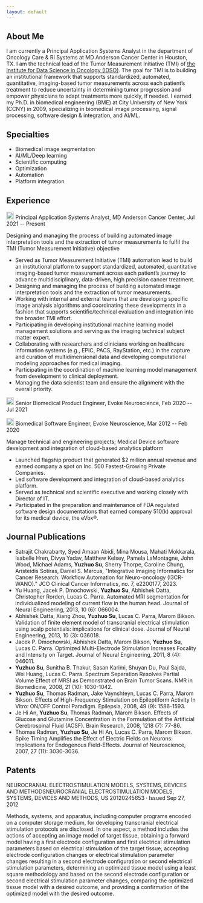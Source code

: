 ```yaml
---
layout: default
---
```


## About Me

I am currently a Principal Application Systems Analyst in the department of Oncology Care & RI Systems at MD Anderson Cancer Center in Houston, TX. I am the technical lead of the Tumor Measurement Initiative (TMI) of [the Institute for Data Science in Oncology (IDSO)](https://www.mdanderson.org/research/departments-labs-institutes/institutes/institute-for-data-science-in-oncology.html). The goal for TMI is to building an institutional framework that supports standardized, automated, quantitative, imaging-based tumor measurements across each patient’s treatment to reduce uncertainty in determining tumor progression and empower physicians to adapt treatments more quickly, if needed. I earned my Ph.D. in biomedical engineering (BME) at City University of New York (CCNY) in 2009, specializing in biomedical image processing, signal processing, software design & integration, and AI/ML.

## Specialties

*   Biomedical image segmentation
*   AI/ML/Deep learning
*   Scientific computing
*   Optimization
*   Automation
*   Platform integration

## Experience

<span><img src="https://media.licdn.com/dms/image/D560BAQEtcUd-KF909g/company-logo_200_200/0/1708463593072/mdandersoncancercenter_logo?e=1721260800&v=beta&t=UYo5tL53mMnaJFBtxxU5zul0afZ6VFDVdrXwOzmfcL4" alt="MD Anderson" width="20"/> Principal Application Systems Analyst, MD Anderson Cancer Center,</span> <span>Jul 2021 -- Present</span>

Designing and managing the process of building automated image interpretation tools and the extraction of tumor measurements to fulfil the TMI (Tumor Measurement Initiative) objective

 - Served as Tumor Measurement Initiative (TMI) automation lead to build an institutional platform to support standardized, automated, quantitative imaging-based tumor measurement across each patient’s journey to advance multidisciplinary, data-driven, high precision cancer treatment.
 - Designing and managing the process of building automated image interpretation tools and the extraction of tumor measurements.
 - Working with internal and external teams that are developing specific image analysis algorithms and coordinating these developments in a fashion that supports scientific/technical evaluation and integration into the broader TMI effort.
 - Participating in developing institutional machine learning model management solutions and serving as the imaging technical subject matter expert.
 - Collaborating with researchers and clinicians working on healthcare information systems (e.g., EPIC, PACS, RayStation, etc.) in the capture and curation of multidimensional data and developing computational modeling approaches for medical imaging.
 - Participating in the coordination of machine learning model management from development to clinical deployment. 
 - Managing the data scientist team and ensure the alignment with the overall priority.

<span><img src="https://media.licdn.com/dms/image/C560BAQGYAA3rdVyR3g/company-logo_200_200/0/1633619117229/evoke_neuroscience_logo?e=1721260800&v=beta&t=0_ApQ-0RLu_ZNSdeH5uW6vkBRNSwtUTFny_KfPfFkX0" alt="Evoke" width="20"/> Senior Biomedical Product Engineer, Evoke Neuroscience,</span> <span>Feb 2020 -- Jul 2021</span>

<span><img src="https://media.licdn.com/dms/image/C560BAQGYAA3rdVyR3g/company-logo_200_200/0/1633619117229/evoke_neuroscience_logo?e=1721260800&v=beta&t=0_ApQ-0RLu_ZNSdeH5uW6vkBRNSwtUTFny_KfPfFkX0" alt="Evoke" width="20"/> Biomedical Software Engineer, Evoke Neuroscience,</span> <span>Mar 2012 -- Feb 2020</span>

Manage technical and engineering projects; Medical Device software development and integration of cloud-based analytics platform
 - Launched flagship product that generated $2 million annual revenue and earned company a spot on Inc. 500 Fastest-Growing Private Companies.
 - Led software development and integration of cloud-based analytics platform.
 - Served as technical and scientific executive and working closely with Director of IT.
 - Participated in the preparation and maintenance of FDA regulated software design documentations that earned company 510(k) approval for its medical device, the eVox®.

## Journal Publications
- Satrajit Chakrabarty, Syed Amaan Abidi, Mina Mousa, Mahati Mokkarala, Isabelle Hren, Divya Yadav, Matthew Kelsey, Pamela LaMontagne, John Wood, Michael Adams, **Yuzhuo Su**, Sherry Thorpe, Caroline Chung, Aristeidis Sotiras, Daniel S. Marcus, "Integrative Imaging Informatics for Cancer Research: Workflow Automation for Neuro-oncology (I3CR-WANO)." JCO Clinical Cancer Informatics, no. 7, e2200177, 2023. 
- Yu Huang, Jacek P. Dmochowski, **Yuzhuo Su**, Abhishek Datta, Christopher Rorden, Lucas C. Parra. Automated MRI segmentation for individualized modeling of current flow in the human head. Journal of Neural Engineering, 2013, 10 (6): 066004.
- Abhishek Datta, Xiang Zhou, **Yuzhuo Su**, Lucas C. Parra, Marom Bikson. Validation of finite element model of transcranial electrical stimulation using scalp potentials: implications for clinical dose. Journal of Neural Engineering, 2013, 10 (3): 036018.
- Jacek P. Dmochowski, Abhishek Datta, Marom Bikson, **Yuzhuo Su**, Lucas C. Parra. 	Optimized Multi-Electrode Stimulation Increases Focality and Intensity on Target. 	Journal of Neural Engineering, 2011, 8 (4): 046011.
- **Yuzhuo Su**, Sunitha B. Thakur, Sasan Karimi, Shuyan Du, Paul Sajda, Wei Huang, Lucas C. Parra. Spectrum Separation Resolves Partial Volume Effect of MRSI as Demonstrated on Brain Tumor Scans. NMR in Biomedicine, 2008, 21 (10): 1030-1042.
- **Yuzhuo Su**, Thomas Radman, Jake Vaynshteyn, Lucas C. Parra, Marom Bikson. Effects of High-Frequency Stimulation on Epileptiform Activity In Vitro:  ON/OFF Control Paradigm. Epilepsia, 2008, 49 (9): 1586-1593.
- Je Hi An, **Yuzhuo Su**, Thomas Radman, Marom Bikson. Effects of Glucose and Glutamine Concentration in the Formulation of the Artificial Cerebrospinal Fluid (ACSF). Brain Research, 2008, 1218 (7): 77-86.
- Thomas Radman, **Yuzhuo Su**, Je Hi An, Lucas C. Parra, Marom Bikson. Spike Timing Amplifies the Effect of Electric Fields on Neurons: Implications for Endogenous Field-Effects. Journal of Neuroscience, 2007, 27 (11): 3030-3036.


## Patents

NEUROCRANIAL ELECTROSTIMULATION MODELS, SYSTEMS, DEVICES AND METHODSNEUROCRANIAL ELECTROSTIMULATION MODELS, SYSTEMS, DEVICES AND METHODS, US 20120245653 · Issued Sep 27, 2012

Methods, systems, and apparatus, including computer programs encoded on a computer storage medium, for developing transcranial electrical stimulation protocols are disclosed. In one aspect, a method includes the actions of accepting an image model of target tissue, obtaining a forward model having a first electrode configuration and first electrical stimulation parameters based on electrical stimulation of the target tissue, accepting electrode configuration changes or electrical stimulation parameter changes resulting in a second electrode configuration or second electrical stimulation parameters, determining an optimized tissue model using a least square methodology and based on the second electrode configuration or second electrical stimulation parameter changes, comparing the optimized tissue model with a desired outcome, and providing a confirmation of the optimized model with the desired outcome.
